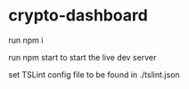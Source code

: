 # crypto-dashboard

run npm i 

run npm start to start the live dev server

set TSLint config file to be found in ./tslint.json
